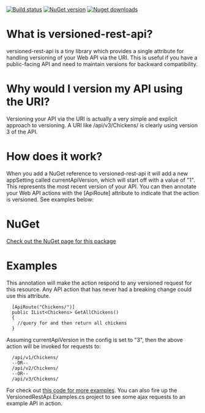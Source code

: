 [![Build status](https://ci.appveyor.com/api/projects/status/sxdr46klnrue5udo/branch/master?svg=true)](https://ci.appveyor.com/project/ridgidsoftwaresolutions/versioned-rest-api/branch/master)
[![NuGet version](http://img.shields.io/nuget/v/VersionedRestApi.svg)](https://www.nuget.org/packages/VersionedRestApi/)
[![Nuget downloads](http://img.shields.io/nuget/dt/VersionedRestApi.svg)](http://www.nuget.org/packages/VersionedRestApi/)

# What is versioned-rest-api?
versioned-rest-api is a tiny library which provides a single attribute for handling versioning of your Web API via the URI. This is useful if you have a public-facing API and need to maintain versions for backward compatibility.

# Why would I version my API using the URI?
Versioning your API via the URI is actually a very simple and explicit approach to versioning. A URI like /api/v3/Chickens/ is clearly using version 3 of the API.

# How does it work?
When you add a NuGet reference to versioned-rest-api it will add a new appSetting called currentApiVersion, which will start off with a value of "1". This represents the most recent version of your API.
You can then annotate your Web API actions with the [ApiRoute] attribute to indicate that the action is versioned. See examples below:

# NuGet
[Check out the NuGet page for this package](https://www.nuget.org/packages/VersionedRestApi/)

# Examples
This annotation will make the action respond to any versioned request for this resource. Any API action that has never had a breaking change could use this attribute.

```
  [ApiRoute("Chickens/")]
  public IList<Chickens> GetAllChickens()
  {
    //query for and then return all chickens
  }
```

Assuming currentApiVersion in the config is set to "3", then the above action will be invoked for requests to:
```
  /api/v1/Chickens/
  --OR--
  /api/v2/Chickens/
  --OR--
  /api/v3/Chickens/
```
For check out [this code for more examples](https://github.com/RIDGIDSoftwareSolutions/versioned-rest-api/blob/master/VersionedRestApi.Examples/Controllers/ExamplesApiController.cs). 
You can also fire up the VersionedRestApi.Examples.cs project to see some ajax requests to an example API in action.
